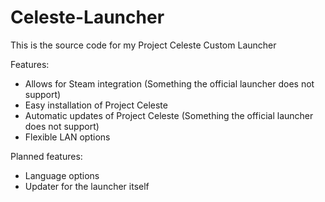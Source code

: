# Celeste-Launcher
This is the source code for my Project Celeste Custom Launcher

Features:
- Allows for Steam integration (Something the official launcher does not support)
- Easy installation of Project Celeste
- Automatic updates of Project Celeste (Something the official launcher does not support)
- Flexible LAN options

Planned features:
- Language options
- Updater for the launcher itself
